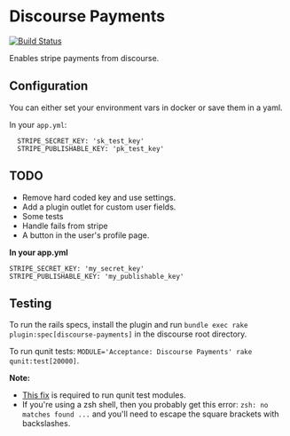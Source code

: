 # Discourse Payments

[![Build Status](https://travis-ci.org/choiceaustralia/discourse-payments.svg?branch=master)](https://travis-ci.org/choiceaustralia/discourse-payments)

Enables stripe payments from discourse.

## Configuration

You can either set your environment vars in docker or save them in a yaml.

In your `app.yml`:

```
  STRIPE_SECRET_KEY: 'sk_test_key'
  STRIPE_PUBLISHABLE_KEY: 'pk_test_key'
```

## TODO

* Remove hard coded key and use settings.
* Add a plugin outlet for custom user fields.
* Some tests
* Handle fails from stripe
* A button in the user's profile page.

**In your app.yml**

```
STRIPE_SECRET_KEY: 'my_secret_key'
STRIPE_PUBLISHABLE_KEY: 'my_publishable_key'
```

## Testing

To run the rails specs, install the plugin and run `bundle exec rake plugin:spec[discourse-payments]` in the discourse root directory.

To run qunit tests: `MODULE='Acceptance: Discourse Payments' rake qunit:test[20000]`.

**Note:**

* [This fix](https://github.com/discourse/discourse/pull/4719) is required to run qunit test modules.
* If you're using a zsh shell, then you probably get this error: `zsh: no matches found ...` and you'll need to escape the square brackets with backslashes.
